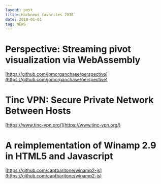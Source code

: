```yaml
---
layout: post
title: Hacknews favorites 2018`
date: 2018-01-01
tag: NEWS
---
```


# Perspective: Streaming pivot visualization via WebAssembly
[https://github.com/jpmorganchase/perspective](https://github.com/jpmorganchase/perspective)

# Tinc VPN: Secure Private Network Between Hosts
[https://www.tinc-vpn.org/](https://www.tinc-vpn.org/)

# A reimplementation of Winamp 2.9 in HTML5 and Javascript
[https://github.com/captbaritone/winamp2-js](https://github.com/captbaritone/winamp2-js)

